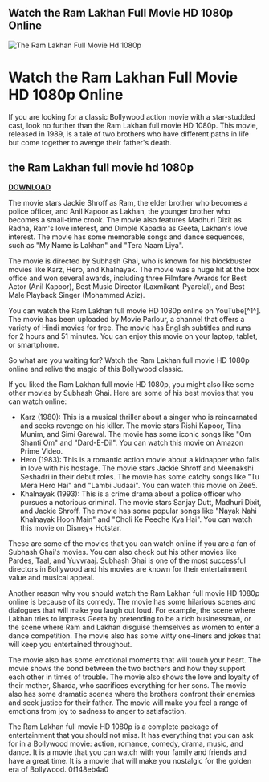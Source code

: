 ## Watch the Ram Lakhan Full Movie HD 1080p Online

 
![The Ram Lakhan Full Movie Hd 1080p](https://i.imgur.com/wf9DUlw.jpg)

 
# Watch the Ram Lakhan Full Movie HD 1080p Online
 
If you are looking for a classic Bollywood action movie with a star-studded cast, look no further than the Ram Lakhan full movie HD 1080p. This movie, released in 1989, is a tale of two brothers who have different paths in life but come together to avenge their father's death.
 
## the Ram Lakhan full movie hd 1080p


[**DOWNLOAD**](https://www.google.com/url?q=https%3A%2F%2Ftlniurl.com%2F2tK1qx&sa=D&sntz=1&usg=AOvVaw1BWLet6-e5zqKjaPdN-qPV)

 
The movie stars Jackie Shroff as Ram, the elder brother who becomes a police officer, and Anil Kapoor as Lakhan, the younger brother who becomes a small-time crook. The movie also features Madhuri Dixit as Radha, Ram's love interest, and Dimple Kapadia as Geeta, Lakhan's love interest. The movie has some memorable songs and dance sequences, such as "My Name is Lakhan" and "Tera Naam Liya".
 
The movie is directed by Subhash Ghai, who is known for his blockbuster movies like Karz, Hero, and Khalnayak. The movie was a huge hit at the box office and won several awards, including three Filmfare Awards for Best Actor (Anil Kapoor), Best Music Director (Laxmikant-Pyarelal), and Best Male Playback Singer (Mohammed Aziz).
 
You can watch the Ram Lakhan full movie HD 1080p online on YouTube[^1^]. The movie has been uploaded by Movie Parlour, a channel that offers a variety of Hindi movies for free. The movie has English subtitles and runs for 2 hours and 51 minutes. You can enjoy this movie on your laptop, tablet, or smartphone.
 
So what are you waiting for? Watch the Ram Lakhan full movie HD 1080p online and relive the magic of this Bollywood classic.
  
If you liked the Ram Lakhan full movie HD 1080p, you might also like some other movies by Subhash Ghai. Here are some of his best movies that you can watch online:
 
- Karz (1980): This is a musical thriller about a singer who is reincarnated and seeks revenge on his killer. The movie stars Rishi Kapoor, Tina Munim, and Simi Garewal. The movie has some iconic songs like "Om Shanti Om" and "Dard-E-Dil". You can watch this movie on Amazon Prime Video.
- Hero (1983): This is a romantic action movie about a kidnapper who falls in love with his hostage. The movie stars Jackie Shroff and Meenakshi Seshadri in their debut roles. The movie has some catchy songs like "Tu Mera Hero Hai" and "Lambi Judaai". You can watch this movie on Zee5.
- Khalnayak (1993): This is a crime drama about a police officer who pursues a notorious criminal. The movie stars Sanjay Dutt, Madhuri Dixit, and Jackie Shroff. The movie has some popular songs like "Nayak Nahi Khalnayak Hoon Main" and "Choli Ke Peeche Kya Hai". You can watch this movie on Disney+ Hotstar.

These are some of the movies that you can watch online if you are a fan of Subhash Ghai's movies. You can also check out his other movies like Pardes, Taal, and Yuvvraaj. Subhash Ghai is one of the most successful directors in Bollywood and his movies are known for their entertainment value and musical appeal.
  
Another reason why you should watch the Ram Lakhan full movie HD 1080p online is because of its comedy. The movie has some hilarious scenes and dialogues that will make you laugh out loud. For example, the scene where Lakhan tries to impress Geeta by pretending to be a rich businessman, or the scene where Ram and Lakhan disguise themselves as women to enter a dance competition. The movie also has some witty one-liners and jokes that will keep you entertained throughout.
 
The movie also has some emotional moments that will touch your heart. The movie shows the bond between the two brothers and how they support each other in times of trouble. The movie also shows the love and loyalty of their mother, Sharda, who sacrifices everything for her sons. The movie also has some dramatic scenes where the brothers confront their enemies and seek justice for their father. The movie will make you feel a range of emotions from joy to sadness to anger to satisfaction.
 
The Ram Lakhan full movie HD 1080p is a complete package of entertainment that you should not miss. It has everything that you can ask for in a Bollywood movie: action, romance, comedy, drama, music, and dance. It is a movie that you can watch with your family and friends and have a great time. It is a movie that will make you nostalgic for the golden era of Bollywood.
 0f148eb4a0
